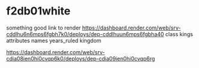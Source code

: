 # f2db01white

something good
link to render https://dashboard.render.com/web/srv-cddlhu6n6mps6fgbh7k0/deploys/dep-cddlhuun6mps6fgbha40
class kings
attributes
names 
years_ruled
kingdom

https://dashboard.render.com/web/srv-cdia08ien0hi0cvqp6k0/deploys/dep-cdia09ien0hi0cvqp6rg
